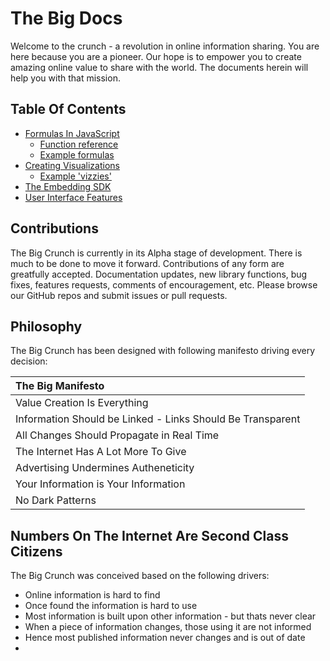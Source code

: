 # The Big Docs

Welcome to the crunch - a revolution in online information sharing. You are here because you are a pioneer. Our hope is to empower you to create amazing online value to share with the world. The documents herein will help you with that mission.

## Table Of Contents

* [Formulas In JavaScript](./FORMULAS_IN_JAVASCRIPT.md)
  * [Function reference](./FORMULAS_IN_JAVASCRIPT.md#funclist)
  * [Example formulas](./formula_examples)
* [Creating Visualizations](VIZZIES.md)
  * [Example 'vizzies']()
* [The Embedding SDK](./TBC_SDK.md)
* [User Interface Features]()

## Contributions

The Big Crunch is currently in its Alpha stage of development. There is much to be done to move it forward. Contributions of any form are greatfully accepted. Documentation updates, new library functions, bug fixes, features requests, comments of encouragement, etc. Please browse our GitHub repos and submit issues or pull requests.

## Philosophy

The Big Crunch has been designed with following manifesto driving every decision:

| The Big Manifesto                                          |
| :--------------------------------------------------------- |
| Value Creation Is Everything                               |
| Information Should be Linked - Links Should Be Transparent |
| All Changes Should Propagate in Real Time                  |
| The Internet Has A Lot More To Give                        |
| Advertising Undermines Autheneticity                       |
| Your Information is Your Information                       |
| No Dark Patterns                                           |

## Numbers On The Internet Are Second Class Citizens

The Big Crunch was conceived based on the following drivers:

* Online information is hard to find
* Once found the information is hard to use
* Most information is built upon other information - but thats never clear
* When a piece of information changes, those using it are not informed
* Hence most published information never changes and is out of date
*
